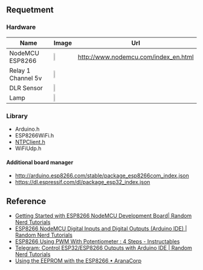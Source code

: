 ## Requetment
### Hardware
| Name | Image | Url |
|--------| -------| ----|
| NodeMCU ESP8266 | <img src="https://external-content.duckduckgo.com/iu/?u=https%3A%2F%2Fjoy-it.net%2Ffiles%2Ffiles%2FProdukte%2FSBC-NodeMCU-ESP32%2FSBC-NodeMCU-ESP32-01.png" width="20%" /> | http://www.nodemcu.com/index_en.html |
| Relay 1 Channel 5v | <img src="https://external-content.duckduckgo.com/iu/?u=https%3A%2F%2Fcdn-reichelt.de%2Fbilder%2Fweb%2Fxxl_ws%2FA300%2FKY-019.png&f=1&nofb=1&ipt=b196d3b1547f34c2e0ffed3746d0f691eaa8c0acf7aaf456cf8fe0f44c9796d8&ipo=images" width="20%" /> |
| DLR Sensor | <img src="https://external-content.duckduckgo.com/iu/?u=https%3A%2F%2Fwire.lk%2Fwp-content%2Fuploads%2F2021%2F07%2FLDR.png&f=1&nofb=1&ipt=6ac5883ca65b18f85aaf1e30fb41dd4b9dd3f42b69ffe4c3a88abbec724bac6a&ipo=images" width="20%" /> |
| Lamp | <img src="https://external-content.duckduckgo.com/iu/?u=https%3A%2F%2Fi.pinimg.com%2Foriginals%2F5a%2Fa5%2F0f%2F5aa50fd522de3b341ef3d9ab86fb04db.png&f=1&nofb=1&ipt=59d21a893f9107a73794be569144a9a6c0e6d0683580917087e4cb72b938626e&ipo=images" width="10%" /> |

### Library
- Arduino.h
- ESP8266WiFi.h
- [NTPClient.h](https://github.com/arduino-libraries/NTPClient)
- WiFiUdp.h

#### Additional board manager
- http://arduino.esp8266.com/stable/package_esp8266com_index.json
- https://dl.espressif.com/dl/package_esp32_index.json

## Reference
- [Getting Started with ESP8266 NodeMCU Development Board| Random Nerd Tutorials](https://randomnerdtutorials.com/getting-started-with-esp8266-wifi-transceiver-review/)
- [ESP8266 NodeMCU Digital Inputs and Digital Outputs (Arduino IDE) | Random Nerd Tutorials](https://randomnerdtutorials.com/esp8266-nodemcu-digital-inputs-outputs-arduino/)
- [ESP8266 Using PWM With Potentiometer : 4 Steps - Instructables](https://www.instructables.com/ESP8266-Using-PWM-With-Potentiometer/)
- [Telegram: Control ESP32/ESP8266 Outputs with Arduino IDE | Random Nerd Tutorials](https://randomnerdtutorials.com/telegram-control-esp32-esp8266-nodemcu-outputs/)
- [Using the EEPROM with the ESP8266 • AranaCorp](https://www.aranacorp.com/en/using-the-eeprom-with-the-esp8266/)
